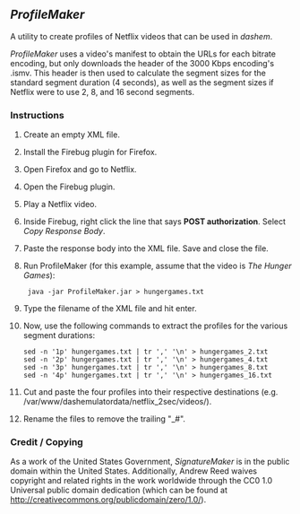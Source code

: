 ## _ProfileMaker_

A utility to create profiles of Netflix videos that can be used in _dashem_.

_ProfileMaker_ uses a video's manifest to obtain the URLs for each bitrate encoding, but only 
downloads the header of the 3000 Kbps encoding's .ismv. This header is then used to 
calculate the segment sizes for the standard segment duration (4 seconds), as well as the segment 
sizes if Netflix were to use 2, 8, and 16 second segments.

### Instructions

1. Create an empty XML file.
2. Install the Firebug plugin for Firefox.
3. Open Firefox and go to Netflix.
4. Open the Firebug plugin.
5. Play a Netflix video.
6. Inside Firebug, right click the line that says __POST authorization__. Select _Copy Response Body_.
7. Paste the response body into the XML file. Save and close the file.
8. Run ProfileMaker (for this example, assume that the video is _The Hunger Games_):

		java -jar ProfileMaker.jar > hungergames.txt

9. Type the filename of the XML file and hit enter.
10. Now, use the following commands to extract the profiles for the various segment durations:

		sed -n '1p' hungergames.txt | tr ',' '\n' > hungergames_2.txt
		sed -n '2p' hungergames.txt | tr ',' '\n' > hungergames_4.txt
		sed -n '3p' hungergames.txt | tr ',' '\n' > hungergames_8.txt
		sed -n '4p' hungergames.txt | tr ',' '\n' > hungergames_16.txt

11. Cut and paste the four profiles into their respective destinations (e.g. /var/www/dashemulatordata/netflix_2sec/videos/).
12. Rename the files to remove the trailing "_#".

### Credit / Copying

As a work of the United States Government, _SignatureMaker_ is 
in the public domain within the United States. Additionally, 
Andrew Reed waives copyright and related rights in the work 
worldwide through the CC0 1.0 Universal public domain dedication 
(which can be found at http://creativecommons.org/publicdomain/zero/1.0/).

